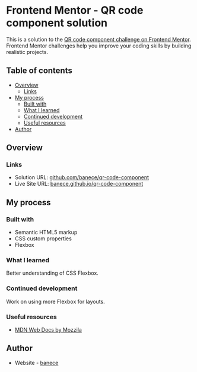 # Frontend Mentor - QR code component solution

This is a solution to the [QR code component challenge on Frontend Mentor](https://www.frontendmentor.io/challenges/qr-code-component-iux_sIO_H). Frontend Mentor challenges help you improve your coding skills by building realistic projects. 

## Table of contents

- [Overview](#overview)
  - [Links](#links)
- [My process](#my-process)
  - [Built with](#built-with)
  - [What I learned](#what-i-learned)
  - [Continued development](#continued-development)
  - [Useful resources](#useful-resources)
- [Author](#author)

## Overview

### Links

- Solution URL: [github.com/banece/qr-code-component](https://github.com/banece/qr-code-component)
- Live Site URL: [banece.github.io/qr-code-component](https://banece.github.io/qr-code-component/)

## My process

### Built with

- Semantic HTML5 markup
- CSS custom properties
- Flexbox

### What I learned

Better understanding of CSS Flexbox.

### Continued development

Work on using more Flexbox for layouts.

### Useful resources

- [MDN Web Docs by Mozzila](https://developer.mozilla.org/en-US/) 

## Author

- Website - [banece](https://github.com/banece)
